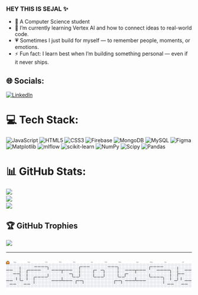 ### HEY THIS IS SEJAL ✨

- 🧠 A Computer Science student
- 🌱 I’m currently learning Vertex AI and how to connect ideas to real-world code.
- 💗 Sometimes I just build for myself — to remember people, moments, or emotions.
- ⚡ Fun fact: I learn best when I’m building something personal — even if it never ships.

## 🌐 Socials:
[![LinkedIn](https://img.shields.io/badge/LinkedIn-%230077B5.svg?logo=linkedin&logoColor=white)](https://www.linkedin.com/in/sejal-naik-870937242/)

# 💻 Tech Stack:
![JavaScript](https://img.shields.io/badge/javascript-%23323330.svg?style=for-the-badge&logo=javascript&logoColor=%23F7DF1E) ![HTML5](https://img.shields.io/badge/html5-%23E34F26.svg?style=for-the-badge&logo=html5&logoColor=white) ![CSS3](https://img.shields.io/badge/css3-%231572B6.svg?style=for-the-badge&logo=css3&logoColor=white) ![Firebase](https://img.shields.io/badge/firebase-%23039BE5.svg?style=for-the-badge&logo=firebase) ![MongoDB](https://img.shields.io/badge/MongoDB-%234ea94b.svg?style=for-the-badge&logo=mongodb&logoColor=white) ![MySQL](https://img.shields.io/badge/mysql-4479A1.svg?style=for-the-badge&logo=mysql&logoColor=white) ![Figma](https://img.shields.io/badge/figma-%23F24E1E.svg?style=for-the-badge&logo=figma&logoColor=white) ![Matplotlib](https://img.shields.io/badge/Matplotlib-%23ffffff.svg?style=for-the-badge&logo=Matplotlib&logoColor=black) ![mlflow](https://img.shields.io/badge/mlflow-%23d9ead3.svg?style=for-the-badge&logo=numpy&logoColor=blue) ![scikit-learn](https://img.shields.io/badge/scikit--learn-%23F7931E.svg?style=for-the-badge&logo=scikit-learn&logoColor=white) ![NumPy](https://img.shields.io/badge/numpy-%23013243.svg?style=for-the-badge&logo=numpy&logoColor=white) ![Scipy](https://img.shields.io/badge/SciPy-%230C55A5.svg?style=for-the-badge&logo=scipy&logoColor=%white) ![Pandas](https://img.shields.io/badge/pandas-%23150458.svg?style=for-the-badge&logo=pandas&logoColor=white)
# 📊 GitHub Stats:
![](https://github-readme-stats.vercel.app/api?username=dragonmoth&theme=aura&hide_border=false&include_all_commits=false&count_private=false)<br/>
![](https://nirzak-streak-stats.vercel.app/?user=dragonmoth&theme=aura&hide_border=false)<br/>
![](https://github-readme-stats.vercel.app/api/top-langs/?username=dragonmoth&theme=aura&hide_border=false&include_all_commits=false&count_private=false&layout=compact)

## 🏆 GitHub Trophies
![](https://github-profile-trophy.vercel.app/?username=dragonmoth&theme=radical&no-frame=true&no-bg=true&margin-w=4)

---
###

<picture>
  <source media="(prefers-color-scheme: dark)" srcset="https://raw.githubusercontent.com/dragonmoth/dragonmoth/output/pacman-contribution-graph-dark.svg">
  <source media="(prefers-color-scheme: light)" srcset="https://raw.githubusercontent.com/dragonmoth/dragonmoth/output/pacman-contribution-graph.svg">
  <img alt="pacman contribution graph" src="https://raw.githubusercontent.com/dragonmoth/dragonmoth/output/pacman-contribution-graph.svg">
</picture>

###


